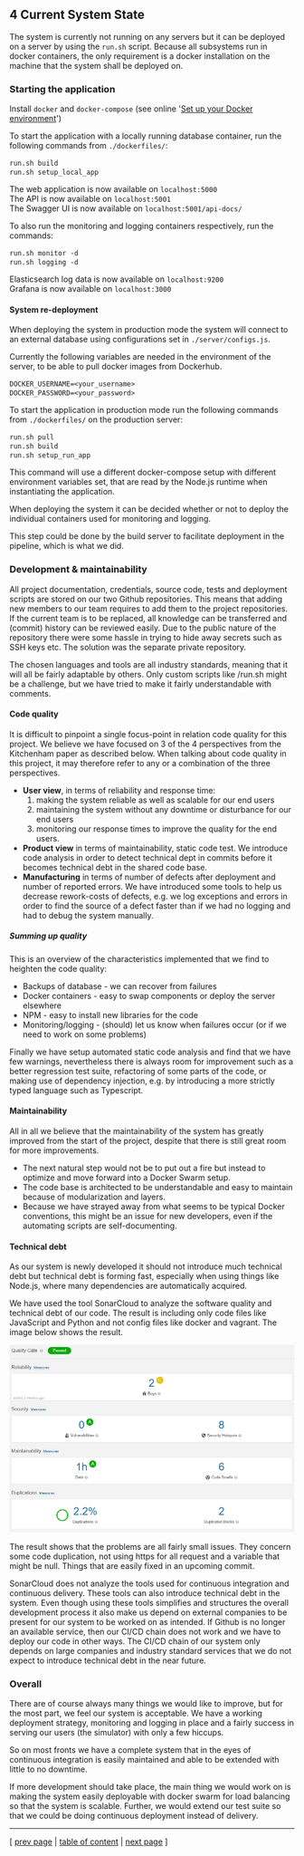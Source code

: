 ## 4 Current System State

The system is currently not running on any servers but it can be deployed on a server by using the `run.sh` script. Because all subsystems run in docker containers, the only requirement is a docker installation on the machine that the system shall be deployed on.

### Starting the application
Install `docker` and `docker-compose` (see online '[Set up your Docker environment](https://docs.docker.com/get-started/)')

To start the application with a locally running database container, run the following commands from `./dockerfiles/`:
```
run.sh build
run.sh setup_local_app
```
The web application is now available on `localhost:5000`  
The API is now available on `localhost:5001`  
The Swagger UI is now available on `localhost:5001/api-docs/`  

To also run the monitoring and logging containers respectively, run the commands:
```
run.sh monitor -d
run.sh logging -d
```
Elasticsearch log data is now available on `localhost:9200`  
Grafana is now available on `localhost:3000`


#### System re-deployment
When deploying the system in production mode the system will connect to an external database using configurations set in `./server/configs.js`.

Currently the following variables are needed in the environment of the server, to be able to pull docker images from Dockerhub.
```
DOCKER_USERNAME=<your_username>
DOCKER_PASSWORD=<your_password>
```

To start the application in production mode run the following commands from `./dockerfiles/` on the production server:
```
run.sh pull
run.sh build
run.sh setup_run_app
```

This command will use a different docker-compose setup with different environment variables set, that are read by the Node.js runtime when instantiating the application.

When deploying the system it can be decided whether or not to deploy the individual containers used for monitoring and logging. 

This step could be done by the build server to facilitate deployment in the pipeline, which is what we did.

### Development & maintainability
All project documentation, credentials, source code, tests and deployment scripts are stored on our two Github repositories. This means that adding new members to our team requires to add them to the project repositories. If the current team is to be replaced, all knowledge can be transferred and (commit) history can be reviewed easily. Due to the public nature of the repository there were some hassle in trying to hide away secrets such as SSH keys etc. The solution was the separate private repository.

The chosen languages and tools are all industry standards, meaning that it will all be fairly adaptable by others. Only custom scripts like /run.sh might be a challenge, but we have tried to make it fairly understandable with comments.

#### Code quality
It is difficult to pinpoint a single focus-point in relation code quality for this project. We believe we have focused on 3 of the 4 perspectives from the Kitchenham paper as described below. When talking about code quality in this project, it may therefore refer to any or a combination of the three perspectives. 

- **User view**, in terms of reliability and response time:
  1) making the system reliable as well as scalable for our end users 
  2) maintaining the system without any downtime or disturbance for our end users
  3) monitoring our response times to improve the quality for the end users.
- **Product view** in terms of maintainability, static code test. We introduce code analysis in order to detect technical dept in commits before it becomes technical debt in the shared code base. 
- **Manufacturing** in terms of number of defects after deployment and number of reported errors. We have introduced some tools to help us decrease rework-costs of defects, e.g. we log exceptions and errors in order to find the source of a defect faster than if we had no logging and had to debug the system manually. 

##### Summing up quality
This is an overview of the characteristics implemented that we find to heighten the code quality:
- Backups of database - we can recover from failures
- Docker containers - easy to swap components or deploy the server elsewhere
- NPM - easy to install new libraries for the code
- Monitoring/logging - (should) let us know when failures occur (or if we need to work on some problems)

Finally we have setup automated static code analysis and find that we have few warnings, nevertheless there is always room for improvement such as a better regression test suite, refactoring of some parts of the code, or making use of dependency injection, e.g. by introducing a more strictly typed language such as Typescript. 

#### Maintainability
All in all we believe that the maintainability of the system has greatly improved from the start of the project, despite that there is still great room for more improvements. 

- The next natural step would not be to put out a fire but instead to optimize and move forward into a Docker Swarm setup. 
- The code base is architected to be understandable and easy to maintain because of modularization and layers.
- Because we have strayed away from what seems to be typical Docker conventions, this might be an issue for new developers, even if the automating scripts are self-documenting.

#### Technical debt
As our system is newly developed it should not introduce much technical debt but technical debt is forming fast, especially when using things like Node.js, where many dependencies are automatically acquired.

We have used the tool SonarCloud to analyze the software quality and technical debt of our code. The result is including only code files like JavaScript and Python and not config files like docker and vagrant. The image below shows the result.

![SonarCloud Overview](../images/ch4_sonarcloud_1.png)

The result shows that the problems are all fairly small issues. They concern some code duplication, not using https for all request and a variable that might be null. Things that are easily fixed in an upcoming commit.

SonarCloud does not analyze the tools used for continuous integration and continuous delivery. These tools can also introduce technical debt in the system. Even though using these tools simplifies and structures the overall development process it also make us depend on external companies to be present for our system to be worked on as intended. If Github is no longer an available service, then our CI/CD chain does not work and we have to deploy our code in other ways. The CI/CD chain of our system only depends on large companies and industry standard services that we do not expect to introduce technical debt in the near future.

### Overall
There are of course always many things we would like to improve, but for the most part, we feel our system is acceptable. We have a working deployment strategy, monitoring and logging in place and a fairly success in serving our users (the simulator) with only a few hiccups.

So on most fronts we have a complete system that in the eyes of continuous integration is easily maintained and able to be extended with little to no downtime.

If more development should take place, the main thing we would work on is making the system easily deployable with docker swarm for load balancing so that the system is scalable. Further, we would extend our test suite so that we could be doing continuous deployment instead of delivery.

---
[ [prev page](../chapters/305_scaling_and_load_balancing.md) | [table of content](../table_of_content.md) | [next page](../chapters/401_lessons_learned_perspective.md) ]
